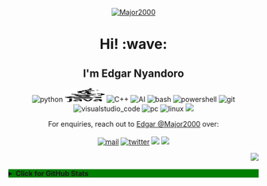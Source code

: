 <p align="center"><a href="https://github.com/Major2000"><img src="./Assets/NUX_Octodex.gif" alt="Major2000" width="460px" height="460px"></a></p>

<h1 align="center">Hi! :wave:</h1>
<h2 align="center">I'm Edgar Nyandoro</h2>

<p align="center">

<!-- For more icons please follow  https://github.com/MikeCodesDotNET/ColoredBadges -->
<img src="https://img.shields.io/badge/Python-FFD43B?style=for-the-badge&logo=python&logoColor=blue" alt="python">
<img src="https://github.com/Xx-Ashutosh-xX/Xx-Ashutosh-xX/blob/master/assets/icons/java.png" alt="java"  width="80" height="28">
<img src="https://img.shields.io/badge/C%2B%2B-00599C?style=for-the-badge&logo=c%2B%2B&logoColor=white" alt="C++">
<img src="https://github.com/Xx-Ashutosh-xX/Xx-Ashutosh-xX/blob/master/assets/icons/ai.png" alt="AI" width="80" height="28">
<img src="https://img.shields.io/badge/GNU%20Bash-4EAA25?style=for-the-badge&logo=GNU%20Bash&logoColor=black" alt="bash">
<img src="https://img.shields.io/badge/powershell-5391FE?style=for-the-badge&logo=powershell&logoColor=white" alt="powershell">
<img src="https://img.shields.io/badge/GIT-E44C30?style=for-the-badge&logo=git&logoColor=white" alt="git">
<img src="https://img.shields.io/badge/Visual_Studio-5C2D91?style=for-the-badge&logo=visual%20studio&logoColor=white" alt="visualstudio_code">
<img src="https://img.shields.io/badge/Windows-0078D6?style=for-the-badge&logo=windows&logoColor=white" alt="pc">
<img src="https://img.shields.io/badge/Linux-FCC624?style=for-the-badge&logo=linux&logoColor=black" alt="linux">
<img src="https://img.shields.io/badge/HackerEarth-%232C3454.svg?&style=for-the-badge&logo=HackerOne&logoColor=Blue">

</p>

<p align="center">
For enquiries, reach out to <a href="https://github.com/Major2000">Edgar @Major2000</a> over:
<br/>
<br/>
<a href="mailto:edgarnyandoro23@gmail.com"><img src="https://img.shields.io/badge/gmail-%23D14836.svg?&style=for-the-badge&logo=gmail&logoColor=white" alt="mail"></a>
<a href="https://twitter.com/EdgarChebe"><img src="https://img.shields.io/badge/Twitter-1DA1F2?style=for-the-badge&logo=twitter&logoColor=white" alt="twitter"></a>
<a href="https://www.linkedin.com/in/edgar-nyandoro/"><img src="https://img.shields.io/badge/LinkedIn-0077B5?style=for-the-badge&logo=linkedin&logoColor=white"></a>
<a href="https://hackerone.com/major2000"><img src="https://img.shields.io/badge/HackerEarth-%232C3454.svg?&style=for-the-badge&logo=HackerOne&logoColor=Blue"></a>
</p>

<p align="right"><img src="https://komarev.com/ghpvc/?username=Major2000&label=VISITORS"></p>

<details>
    <summary style="background-color:green;"><b>Click for GitHub Stats</b></summary>
    <p align="center">
        <img alt = "GitHub Stats" src="https://github-readme-stats.vercel.app/api?username=Major2000&show_icons=true&count_private=true&theme=dark" width="350">
        <img height="140px" src="https://github-readme-stats.vercel.app/api/top-langs/?username=Major2000&theme=nord&&hide_title=true&hide_border=true&layout=compact&langs_count=8">
    </p>
</details>




